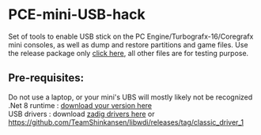 # PCE-mini-USB-hack
Set of tools to enable USB stick on the PC Engine/Turbografx-16/Coregrafx mini consoles, as well as dump and restore partitions and game files.
Use the release package only [click here](https://github.com/Zorglub51/PCE-mini-USB-hack/releases), all other files are for testing purpose.

## Pre-requisites:

Do not use a laptop, or your mini's UBS will mostly likely not be recognized  
.Net 8 runtime : [download your version here](https://dotnet.microsoft.com/en-us/download/dotnet/8.0)  
USB drivers : download [zadig drivers here](https://zadig.akeo.ie/)  or https://github.com/TeamShinkansen/libwdi/releases/tag/classic_driver_1
